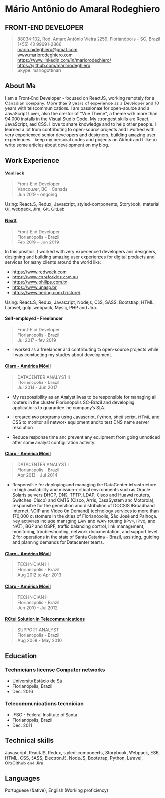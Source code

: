 # Mário Antônio do Amaral Rodeghiero

## FRONT-END DEVELOPER

> 88034-102, Rod. Amaro Antônio Vieira 2259, Florianópolis - SC, Brazil  
> (+55) 48 99691-2866  
> mario.rodeghiero@gmail.com  
> www.mariorodeghiero.com  
> https://www.linkedin.com/in/mariorodeghiero/  
> https://github.com/mariorodeghiero  
> Skype: mariogottinari

## About Me

I am a Front-End Developer - focused on ReactJS, working remotely for a Canadian company. More than 3 years of experience as a Developer and 10 years with telecommunications. I am passionate for open-source and a JavaScript Lover, also the creator of "Vue Theme", a theme with more than 94.000 installs in the Visual Studio Code.
My strongest skills are React, JavaScript, and CSS. I love to share knowledge and to help other people.
I learned a lot from contributing to open-source projects and I worked with very experienced senior developers and designers, building amazing user experiences.
I keep my personal codes and projects on Github and I like to write some articles about development on my blog.

## Work Experience

#### [VanHack](https://www.vanhack.com)

> Front-End Developer  
> Vancouver, BC - Canada  
> Jun 2019 - ongoing


Using: ReactJS, Redux, Javascript, styled-components, Storybook, material UI, webpack, Jira, Git, GitLab

#### [Nextt](https://www.nextt.com.br/en/index.html)

> Front-End Developer  
> Florianópolis - Brazil  
> Feb 2019 - Jun 2019

In this position, I worked with very experienced developers and designers, designing and building amazing user experiences for digital products and services for many clients around the world like:

- https://www.redweek.com
- https://www.careforkids.com.au
- https://www.philips.com.br
- https://www.unasp.br
- https://www.hering.com.br/store/

Using: ReactJS, Redux, Javascript, Nodejs, CSS, SASS, Bootstrap, HTML, Laravel, gulp, webpack, Myslq, PHP and Jira.

#### Self-employed - Freelancer

> Front-End Developer  
> Florianópolis - Brazil  
> Jul 2017 - fev 2019

- I worked as a freelancer and contributing to open-source projects while I was conducting my studies about development.

#### [Claro - América Móvil](https://www.claro.com.br/)

> DATACENTER ANALYST II  
> Florianópolis - Brazil  
> Jul 2014 - Jun 2017

- My responsibility as an AnalystIIwas to be responsible for managing all routers in the cluster Florianópolis SC-Brazil and developing applications to guarantee the company’s SLA.

- I created two programs using Javascript, Python, shell script, HTML and CSS to monitor all network equipment and to test DNS name server resolution.

- Reduce response time and prevent any equipment from going unnoticed after some analyst configuration activity.

#### [Claro - América Móvil](https://www.claro.com.br/)

> DATACENTER ANALYST I  
> Florianópolis - Brazil  
> Apr 2013 - Jul 2014

- Responsible for deploying and managing the DataCenter infrastructure in high availability and mission-critical environments such as Oracle Solaris servers DHCP, DNS, TFTP, LDAP, Cisco and Huawei routers, Switches (Cisco) and CMTS (Cisco, Arris, CasaSystem and Motorola), responsible for the generation and distribution of DOCSIS (Broadband Internet, VOIP and Video On Demand) technology services to more than 170,000 customers in the cities of Florianópolis, São José and Palhoça. Key activities include managing LAN and WAN routing (IPv4, IPv6, and NAT), BGP and OSPF, traffic balancing control, link management, monitoring, troubleshooting, network documentation, and support level 2 for operations in the state of Santa Catarina - Brazil, assisting, guiding and planning demands for Datacenter teams.

#### [Claro - América Móvil](https://www.claro.com.br/)

> TECHNICIAN III  
> Florianópolis - Brazil  
> Aug 2012 to Apr 2013

#### [Claro - América Móvil](https://www.net.com.br/)

> TECHNICIAN II  
> Florianópolis - Brazil  
> Jun 2010 - Jul 2012

#### [RCtel Solution in Telecommunications](http://rctel.com.br/)

> SUPPORT ANALYST  
> Florianópolis - Brazil  
> Aug 2008 - May 2010

## Education

### Technician’s license Computer networks

- University Estácio de Sá
- Florianópolis, Brazil
- Dec. 2016

### Telecommunications technician

- IFSC - Federal Institute of Santa
- Florianópolis, Brazil
- Dec. 2011



## Technical skills

Javascript, ReactJS, Redux, styled-components, Storybook, Webpack, ES6, HTML, CSS, SASS, ElectronJS, NodeJS, Bootstrap, Python, Laravel, Git/Github and Jira.

## Languages

Portuguese (Native), English (Working proficiency)
